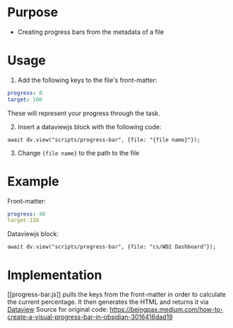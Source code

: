 # Purpose
- Creating progress bars from the metadata of a file

# Usage
1. Add the following keys to the file's front-matter:
```yaml
progress: 0
target: 100
```

These will represent your progress through the task.

2. Insert a dataviewjs block with the following code:
```
await dv.view("scripts/progress-bar", {file: "{file name}"});
```

3. Change `{file name}` to the path to the file

# Example
Front-matter:
```yaml
progress: 48
target:136
```

Dataviewjs block:
```dataviewjs
await dv.view("scripts/progress-bar", {file: "cs/WD2 Dashboard"});
```

# Implementation
[[progress-bar.js]] pulls the keys from the front-matter in order to calculate the current percentage. It then generates the HTML and returns it via [Dataview](https://blacksmithgu.github.io/obsidian-dataview/queries/dql-js-inline/)
Source for original code: https://beingpax.medium.com/how-to-create-a-visual-progress-bar-in-obsidian-3016416dad19